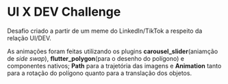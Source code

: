 # UI X DEV Challenge

Desafio criado a partir de um meme do LinkedIn/TikTok a respeito da relação UI/DEV.

As animações foram feitas utilizando os plugins **carousel_slider**(aniamção de *side* *swap*), **flutter_polygon**(para o desenho do polígono) e componentes nativos; **Path** para a trajetória das imagens e **Animation** tanto para a rotação do polígono quanto para a translação dos objetos.

